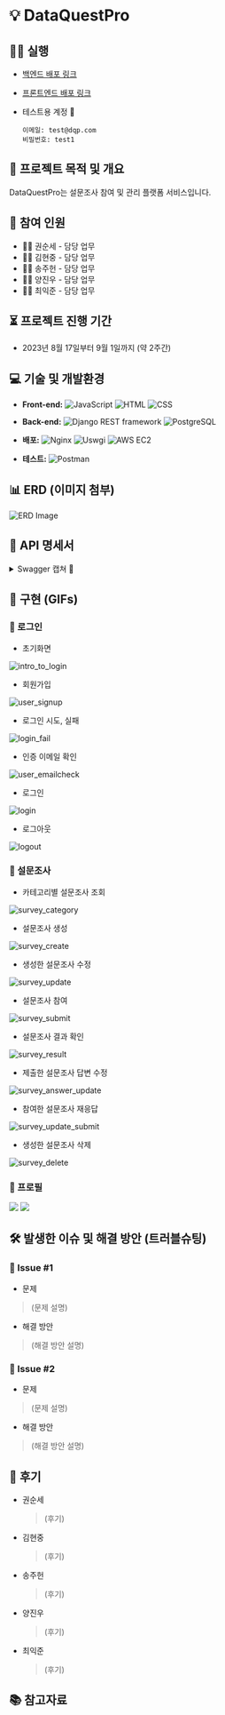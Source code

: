 # 💡 DataQuestPro

## 🏃‍♂️ 실행

-   [백엔드 배포 링크](http://15.164.56.233:80)
-   [프론트엔드 배포 링크](http://15.164.56.233:8000)
-   테스트용 계정 🧪

    ```
    이메일: test@dqp.com
    비밀번호: test1
    ```

## 📝 프로젝트 목적 및 개요

DataQuestPro는 설문조사 참여 및 관리 플랫폼 서비스입니다.

## 👥 참여 인원

-   👨‍💻 권순세 - 담당 업무
-   👨‍💻 김현중 - 담당 업무
-   👨‍💻 송주헌 - 담당 업무
-   👨‍💻 양진우 - 담당 업무
-   👨‍💻 최익준 - 담당 업무

## ⏳ 프로젝트 진행 기간

-   2023년 8월 17일부터 9월 1일까지 (약 2주간)

## 💻 기술 및 개발환경

-   **Front-end:**
    ![JavaScript](https://img.shields.io/badge/JavaScript-F7DF1E?style=for-the-badge&logo=javascript&logoColor=black)
    ![HTML](https://img.shields.io/badge/HTML5-E34F26?style=for-the-badge&logo=html5&logoColor=white)
    ![CSS](https://img.shields.io/badge/CSS3-1572B6?style=for-the-badge&logo=css3&logoColor=white)

-   **Back-end:**
    ![Django REST framework](https://img.shields.io/badge/Django_REST_framework-092E20?style=for-the-badge&logo=django&logoColor=white)
    ![PostgreSQL](https://img.shields.io/badge/PostgreSQL-4169E1?style=for-the-badge&logo=postgresql&logoColor=white)

-   **배포:**
    ![Nginx](https://img.shields.io/badge/Nginx-269539?style=for-the-badge&logo=nginx&logoColor=white)
    ![Uswgi](https://img.shields.io/badge/uwsgi-488A99?style=for-the-badge&logo=uwsgi&logoColor=white)
    ![AWS EC2](https://img.shields.io/badge/AWS_EC2-FF9900?style=for-the-badge&logo=amazon-aws&logoColor=white)

-   **테스트:**
    ![Postman](https://img.shields.io/badge/Postman-FF6C37?style=for-the-badge&logo=postman&logoColor=white)

## 📊 ERD (이미지 첨부)

![ERD Image](./README/ERD.png)

## 📄 API 명세서

<details>
<summary>Swagger 캡쳐 📸</summary>

</details>

## 🎥 구현 (GIFs)

### 🔑 로그인

-   초기화면

![intro_to_login](./README/gifs/intro_to_login.gif)

-   회원가입

![user_signup](./README/gifs/user_signup.gif)

-   로그인 시도, 실패

![login_fail](./README/gifs/login_fail.gif)

-   인증 이메일 확인

![user_emailcheck](./README/gifs/user_emailcheck.gif)

-   로그인

![login](./README/gifs/login.gif)

-   로그아웃

![logout](./README/gifs/logout.gif)

### 📝 설문조사

-   카테고리별 설문조사 조회

![survey_category](./README/gifs/survey_category.gif)

-   설문조사 생성

![survey_create](./README/gifs/survey_create.gif)

-   생성한 설문조사 수정

![survey_update](./README/gifs/survey_update.gif)

-   설문조사 참여

![survey_submit](./README/gifs/survey_submit.gif)

-   설문조사 결과 확인

![survey_result](./README/gifs/survey_result.gif)

-   제출한 설문조사 답변 수정

![survey_answer_update](./README/gifs/survey_answer_update.gif)

-   참여한 설문조사 재응답

![survey_update_submit](./README/gifs/survey_update_submit.gif)

-   생성한 설문조사 삭제

![survey_delete](./README/gifs/survey_delete.gif)

### 👤 프로필

![](./README/gifs/)
![](./README/gifs/)

## 🛠️ 발생한 이슈 및 해결 방안 (트러블슈팅)

### 🚧 Issue #1

-   문제

> (문제 설명)

-   해결 방안

> (해결 방안 설명)

### 🚧 Issue #2

-   문제

> (문제 설명)

-   해결 방안

> (해결 방안 설명)

## 🙌 후기

-   권순세

    > (후기)

-   김현중

    > (후기)

-   송주헌

    > (후기)

-   양진우

    > (후기)

-   최익준

    > (후기)

## 📚 참고자료
